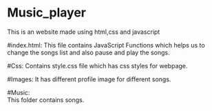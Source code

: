 # Music_player
This is an website made using html,css and javascript


#index.html:
	This file contains JavaScript Functions which helps us to change the songs list and also pause and play the songs.

#Css:
	Contains style.css file which has css styles for webpage.

#Images:
	It has different profile image for different songs.

#Music:  
	This folder contains songs.
